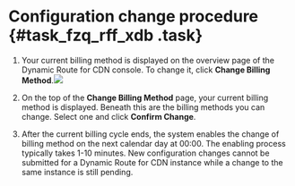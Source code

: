 # Configuration change procedure {#task_fzq_rff_xdb .task}

1.  Your current billing method is displayed on the overview page of the Dynamic Route for CDN console. To change it, click **Change Billing Method**.![](http://static-aliyun-doc.oss-cn-hangzhou.aliyuncs.com/assets/img/13444/156464368735104_en-US.png)


2.  On the top of the **Change Billing Method** page, your current billing method is displayed. Beneath this are the billing methods you can change. Select one and click **Confirm Change**.
3.  After the current billing cycle ends, the system enables the change of billing method on the next calendar day at 00:00. The enabling process typically takes 1-10 minutes. New configuration changes cannot be submitted for a Dynamic Route for CDN instance while a change to the same instance is still pending.

